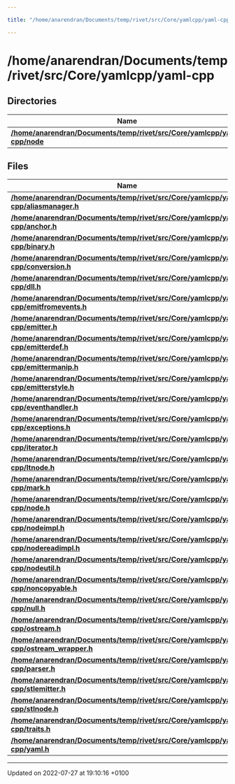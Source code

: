 ```yaml
---

title: "/home/anarendran/Documents/temp/rivet/src/Core/yamlcpp/yaml-cpp"

---
```


# /home/anarendran/Documents/temp/rivet/src/Core/yamlcpp/yaml-cpp



## Directories

| Name           |
| -------------- |
| **[/home/anarendran/Documents/temp/rivet/src/Core/yamlcpp/yaml-cpp/node](http://example.org/files/dir_64e07b288150112a7f1d34310215331a/#dir-/home/anarendran/documents/temp/rivet/src/core/yamlcpp/yaml-cpp/node)**  |

## Files

| Name           |
| -------------- |
| **[/home/anarendran/Documents/temp/rivet/src/Core/yamlcpp/yaml-cpp/aliasmanager.h](http://example.org/files/aliasmanager_8h/#file-aliasmanager.h)**  |
| **[/home/anarendran/Documents/temp/rivet/src/Core/yamlcpp/yaml-cpp/anchor.h](http://example.org/files/anchor_8h/#file-anchor.h)**  |
| **[/home/anarendran/Documents/temp/rivet/src/Core/yamlcpp/yaml-cpp/binary.h](http://example.org/files/binary_8h/#file-binary.h)**  |
| **[/home/anarendran/Documents/temp/rivet/src/Core/yamlcpp/yaml-cpp/conversion.h](http://example.org/files/conversion_8h/#file-conversion.h)**  |
| **[/home/anarendran/Documents/temp/rivet/src/Core/yamlcpp/yaml-cpp/dll.h](http://example.org/files/dll_8h/#file-dll.h)**  |
| **[/home/anarendran/Documents/temp/rivet/src/Core/yamlcpp/yaml-cpp/emitfromevents.h](http://example.org/files/emitfromevents_8h/#file-emitfromevents.h)**  |
| **[/home/anarendran/Documents/temp/rivet/src/Core/yamlcpp/yaml-cpp/emitter.h](http://example.org/files/emitter_8h/#file-emitter.h)**  |
| **[/home/anarendran/Documents/temp/rivet/src/Core/yamlcpp/yaml-cpp/emitterdef.h](http://example.org/files/emitterdef_8h/#file-emitterdef.h)**  |
| **[/home/anarendran/Documents/temp/rivet/src/Core/yamlcpp/yaml-cpp/emittermanip.h](http://example.org/files/emittermanip_8h/#file-emittermanip.h)**  |
| **[/home/anarendran/Documents/temp/rivet/src/Core/yamlcpp/yaml-cpp/emitterstyle.h](http://example.org/files/emitterstyle_8h/#file-emitterstyle.h)**  |
| **[/home/anarendran/Documents/temp/rivet/src/Core/yamlcpp/yaml-cpp/eventhandler.h](http://example.org/files/eventhandler_8h/#file-eventhandler.h)**  |
| **[/home/anarendran/Documents/temp/rivet/src/Core/yamlcpp/yaml-cpp/exceptions.h](http://example.org/files/exceptions_8h/#file-exceptions.h)**  |
| **[/home/anarendran/Documents/temp/rivet/src/Core/yamlcpp/yaml-cpp/iterator.h](http://example.org/files/iterator_8h/#file-iterator.h)**  |
| **[/home/anarendran/Documents/temp/rivet/src/Core/yamlcpp/yaml-cpp/ltnode.h](http://example.org/files/ltnode_8h/#file-ltnode.h)**  |
| **[/home/anarendran/Documents/temp/rivet/src/Core/yamlcpp/yaml-cpp/mark.h](http://example.org/files/mark_8h/#file-mark.h)**  |
| **[/home/anarendran/Documents/temp/rivet/src/Core/yamlcpp/yaml-cpp/node.h](http://example.org/files/node_8h/#file-node.h)**  |
| **[/home/anarendran/Documents/temp/rivet/src/Core/yamlcpp/yaml-cpp/nodeimpl.h](http://example.org/files/nodeimpl_8h/#file-nodeimpl.h)**  |
| **[/home/anarendran/Documents/temp/rivet/src/Core/yamlcpp/yaml-cpp/nodereadimpl.h](http://example.org/files/nodereadimpl_8h/#file-nodereadimpl.h)**  |
| **[/home/anarendran/Documents/temp/rivet/src/Core/yamlcpp/yaml-cpp/nodeutil.h](http://example.org/files/nodeutil_8h/#file-nodeutil.h)**  |
| **[/home/anarendran/Documents/temp/rivet/src/Core/yamlcpp/yaml-cpp/noncopyable.h](http://example.org/files/noncopyable_8h/#file-noncopyable.h)**  |
| **[/home/anarendran/Documents/temp/rivet/src/Core/yamlcpp/yaml-cpp/null.h](http://example.org/files/null_8h/#file-null.h)**  |
| **[/home/anarendran/Documents/temp/rivet/src/Core/yamlcpp/yaml-cpp/ostream.h](http://example.org/files/ostream_8h/#file-ostream.h)**  |
| **[/home/anarendran/Documents/temp/rivet/src/Core/yamlcpp/yaml-cpp/ostream_wrapper.h](http://example.org/files/ostream__wrapper_8h/#file-ostream-wrapper.h)**  |
| **[/home/anarendran/Documents/temp/rivet/src/Core/yamlcpp/yaml-cpp/parser.h](http://example.org/files/parser_8h/#file-parser.h)**  |
| **[/home/anarendran/Documents/temp/rivet/src/Core/yamlcpp/yaml-cpp/stlemitter.h](http://example.org/files/stlemitter_8h/#file-stlemitter.h)**  |
| **[/home/anarendran/Documents/temp/rivet/src/Core/yamlcpp/yaml-cpp/stlnode.h](http://example.org/files/stlnode_8h/#file-stlnode.h)**  |
| **[/home/anarendran/Documents/temp/rivet/src/Core/yamlcpp/yaml-cpp/traits.h](http://example.org/files/traits_8h/#file-traits.h)**  |
| **[/home/anarendran/Documents/temp/rivet/src/Core/yamlcpp/yaml-cpp/yaml.h](http://example.org/files/yaml_8h/#file-yaml.h)**  |






-------------------------------

Updated on 2022-07-27 at 19:10:16 +0100
